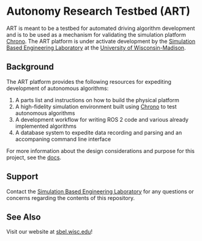 # Autonomy Research Testbed (ART)

ART is meant to be a testbed for automated driving algorithm development and is to be used as a mechanism for validating the simulation platform [Chrono](https://projectchrono.org). The ART platform is under activate development by the [Simulation Based Engineering Laboratory](https://sbel.wisc.edu) at the [University of Wisconsin-Madison](https://wisc.edu).

## Background

The ART platform provides the following resources for expediting development of autonomous algorithms:
1. A parts list and instructions on how to build the physical platform
2. A high-fidelity simulation environment built using [Chrono](https://projectchrono.org) to test autonomous algorithms
3. A development workflow for writing ROS 2 code and various already implemented algorithms
4. A database system to expedite data recording and parsing and an accompaning command line interface

For more information about the design considerations and purpose for this project, see the [docs](./docs).

## Support

Contact the [Simulation Based Engineering Laboratory](mailto:negrut@wisc.edu) for any questions or concerns regarding the contents of this repository.

## See Also

Visit our website at [sbel.wisc.edu](https://sbel.wisc.edu)!
